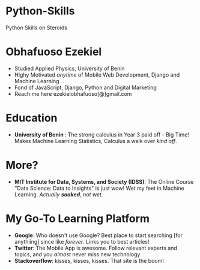 # Python-Skills
Python Skills on Steroids

<h1> Obhafuoso Ezekiel </h1>
<ul>
<li> Studied Applied Physics, University of Benin </li>
<li> Highy Motivated <em>anytime</em> of Mobile Web Development, Django and Machine Learning</li>
<li> Fond of JavaScript, Django, Python and Digital Marketing </li>
<li> Reach me here ezekielobhafuoso[@]gmail.com</li> 
</ul>

<h1> Education</h1>
<ul>
<li> <strong>University of Benin </strong>: The strong calculus in Year 3 paid off - Big Time! Makes Machine Learning Statistics, Calculus a walk over <em>kind off</em>.</li>
</ul>

<h1> More?</h1>
<ul>
<li> <strong>MIT Institute for Data, Systems, and Society (IDSS)</strong>: The Online Course "Data Science: Data to Insights" is just wow! Wet my feet in Machine Learning. <em>Actually <strong>soaked</strong>, not wet</em>.</li>
</ul>

<h1> My Go-To Learning Platform</h1>
<ul>
<li> <strong>Google</strong>: Who doesn't use Google? Best place to start searching [for anythiing] since like <em>forever</em>. Links you to best articles! </li>
<li> <strong>Twitter</strong>: The Mobile App is awesome. Follow relevant experts and topics, and you <em>almost</em> never miss new technology</li>
<li> <strong>Stackoverflow</strong>: kisses, kisses, kisses. That site is the boom! </li>
</ul>

